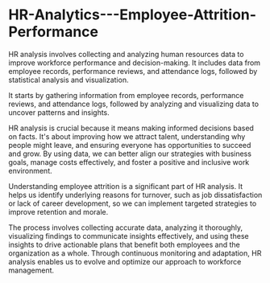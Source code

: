 # HR-Analytics---Employee-Attrition-Performance
HR analysis involves collecting and analyzing human resources data to improve workforce performance and decision-making. It includes data from employee records, performance reviews, and attendance logs, followed by statistical analysis and visualization.

It starts by gathering information from employee records, performance reviews, and attendance logs, followed by analyzing and visualizing data to uncover patterns and insights.

HR analysis is crucial because it means making informed decisions based on facts. It's about improving how we attract talent, understanding why people might leave, and ensuring everyone has opportunities to succeed and grow. By using data, we can better align our strategies with business goals, manage costs effectively, and foster a positive and inclusive work environment.

Understanding employee attrition is a significant part of HR analysis. It helps us identify underlying reasons for turnover, such as job dissatisfaction or lack of career development, so we can implement targeted strategies to improve retention and morale.

The process involves collecting accurate data, analyzing it thoroughly, visualizing findings to communicate insights effectively, and using these insights to drive actionable plans that benefit both employees and the organization as a whole. Through continuous monitoring and adaptation, HR analysis enables us to evolve and optimize our approach to workforce management.
